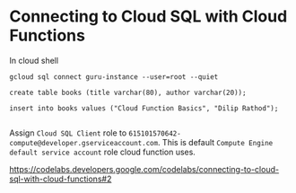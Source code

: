 # Connecting to Cloud SQL with Cloud Functions 

In cloud shell
```
gcloud sql connect guru-instance --user=root --quiet

create table books (title varchar(80), author varchar(20));

insert into books values ("Cloud Function Basics", "Dilip Rathod");


```

Assign `Cloud SQL Client` role to `615101570642-compute@developer.gserviceaccount.com`. This is default `Compute Engine default service account` role cloud function uses.


https://codelabs.developers.google.com/codelabs/connecting-to-cloud-sql-with-cloud-functions#2